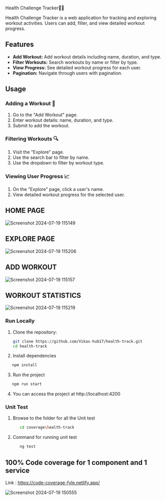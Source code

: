 Health Challenge Tracker🤸‍♂️

Health Challenge Tracker is a web application for tracking and exploring workout activities. Users can add, filter, and view detailed workout progress.

## Features

- **Add Workout:** Add workout details including name, duration, and type.
- **Filter Workouts:** Search workouts by name or filter by type.
- **View Progress:** See detailed workout progress for each user.
- **Pagination:** Navigate through users with pagination.

## Usage

### Adding a Workout 💪

1. Go to the "Add Workout" page.
2. Enter workout details: name, duration, and type.
3. Submit to add the workout.

### Filtering Workouts 🔍

1. Visit the "Explore" page.
2. Use the search bar to filter by name.
3. Use the dropdown to filter by workout type.

### Viewing User Progress 📈

1. On the "Explore" page, click a user's name.
2. View detailed workout progress for the selected user.

## HOME PAGE

![Screenshot 2024-07-19 115149](https://github.com/user-attachments/assets/40f292ac-37f7-4667-a39e-596dc457853f)


## EXPLORE PAGE

![Screenshot 2024-07-19 115206](https://github.com/user-attachments/assets/70f942af-3337-4ad7-bc05-4be5f1ef4958)


## ADD WORKOUT

![Screenshot 2024-07-19 115157](https://github.com/user-attachments/assets/ef9be631-0329-404e-a803-d68e65868485)

## WORKOUT STATISTICS

![Screenshot 2024-07-19 115219](https://github.com/user-attachments/assets/94d578a8-a504-435c-99dc-42fa2c835eb7)




### Run Locally

1. Clone the repository:

   ```bash
   git clone https://github.com/Vikas-hub17/health-track.git
   cd health-track
   ```

2. Install dependencies

```bash
   npm install
```

3. Run the project

```bash
   npm run start
```

4. You can access the project at http://localhost:4200

### Unit Test

1. Browse to the folder for all the Unit test

   ```bash
      cd coverage\health-track
   ```

2. Command for running unit test
   
   ```bash
      ng test
   ```

## 100% Code coverage for 1 component and 1 service 

Link : https://code-coverage-fyle.netlify.app/


![Screenshot 2024-07-19 150555](https://github.com/user-attachments/assets/53087679-9592-458c-bee4-d24805948674)



   
